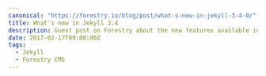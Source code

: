 ```yaml
---
canonical: "https://forestry.io/blog/post/what-s-new-in-jekyll-3-4-0/"
title: What's new in Jekyll 3.4
description: Guest post on Forestry about the new features available in Jekyll 3.4.0
date: 2017-02-17T09:00:00Z
tags:
  - Jekyll
  - Forestry CMS
---
```

